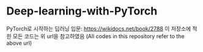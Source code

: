 # Deep-learning-with-PyTorch  
PyTorch로 시작하는 딥러닝 입문: https://wikidocs.net/book/2788
이 저장소에 적힌 모든 코드는 위 url을 참고하였음
(All codes in this repository refer to the above url)
